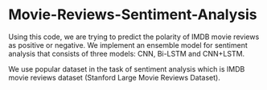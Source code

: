 # Movie-Reviews-Sentiment-Analysis
Using this code, we are trying to predict the polarity of IMDB movie reviews as positive or negative. We implement an ensemble model for sentiment analysis that consists of three models: CNN, Bi-LSTM and CNN+LSTM.

We use popular dataset in the task of sentiment analysis which is IMDB movie reviews dataset (Stanford Large Movie Reviews Dataset).
